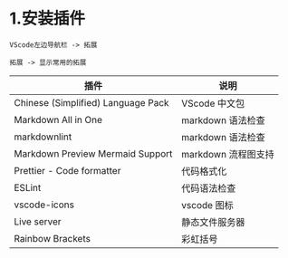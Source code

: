 # 1.安装插件

`VScode左边导航栏 -> 拓展`

`拓展 -> 显示常用的拓展`

| 插件                               | 说明                |
| ---------------------------------- | ------------------- |
| Chinese (Simplified) Language Pack | VScode 中文包       |
| Markdown All in One                | markdown 语法检查   |
| markdownlint                       | markdown 语法检查   |
| Markdown Preview Mermaid Support   | markdown 流程图支持 |
| Prettier - Code formatter          | 代码格式化          |
| ESLint                             | 代码语法检查        |
| vscode-icons                       | vscode 图标         |
| Live server                        | 静态文件服务器      |
| Rainbow Brackets                   | 彩虹括号            |
